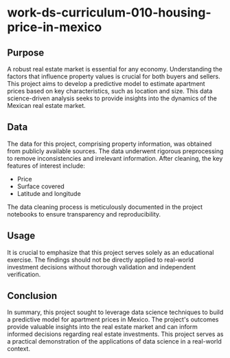 # work-ds-curriculum-010-housing-price-in-mexico

## Purpose
A robust real estate market is essential for any economy. Understanding the factors that influence property values is crucial for both buyers and sellers. This project aims to develop a predictive model to estimate apartment prices based on key characteristics, such as location and size. This data science-driven analysis seeks to provide insights into the dynamics of the Mexican real estate market.

## Data
The data for this project, comprising property information, was obtained from publicly available sources. The data underwent rigorous preprocessing to remove inconsistencies and irrelevant information. After cleaning, the key features of interest include:

* Price
* Surface covered
* Latitude and longitude

The data cleaning process is meticulously documented in the project notebooks to ensure transparency and reproducibility.

## Usage
It is crucial to emphasize that this project serves solely as an educational exercise. The findings should not be directly applied to real-world investment decisions without thorough validation and independent verification.

## Conclusion
In summary, this project sought to leverage data science techniques to build a predictive model for apartment prices in Mexico. The project's outcomes provide valuable insights into the real estate market and can inform informed decisions regarding real estate investments. This project serves as a practical demonstration of the applications of data science in a real-world context.
